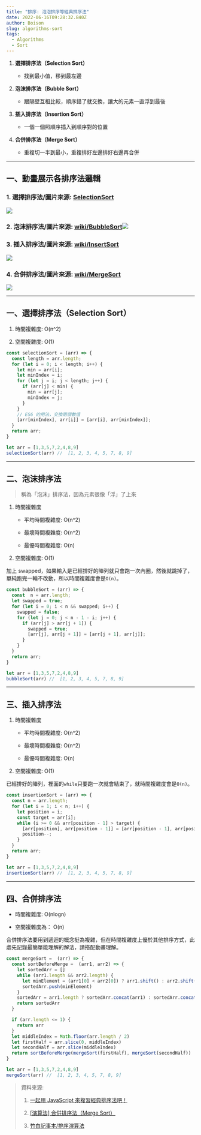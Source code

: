 ```yaml
---
title: "排序: 泡泡排序等經典排序法"
date: 2022-06-16T09:28:32.840Z
author: Boison
slug: algorithms-sort
tags:
  - Algorithms
  - Sort
---
```

1. **選擇排序法（Selection Sort）**

   * 找到最小值，移到最左邊

2. **泡沫排序法（Bubble Sort）**

   * 跟隔壁互相比較，順序錯了就交換，讓大的元素一直浮到最後

3. **插入排序法（Insertion Sort）**

   * 一個一個照順序插入到順序對的位置

4. **合併排序法（Merge Sort）**

   * 重複切一半到最小，重複排好左邊排好右邊再合併

---

## 一、動畫展示各排序法邏輯

### 1. 選擇排序法/圖片來源: [SelectionSort](https://medium.com/madhash/selection-sort-in-a-nutshell-how-when-where-932275135c00)

![](https://miro.medium.com/max/700/1\*k0dHMa2l2bRr95VB4llOqw.gif)

### 2. 泡沫排序法/圖片來源: [wiki/BubbleSort](https://en.wikipedia.org/wiki/Bubble_sort)![](https://upload.wikimedia.org/wikipedia/commons/0/06/Bubble-sort.gif)

### 3. 插入排序法/圖片來源: [wiki/InsertSort](https://en.wikipedia.org/wiki/Insertion_sort)

![](https://upload.wikimedia.org/wikipedia/commons/9/9c/Insertion-sort-example.gif)

### 4. 合併排序法/圖片來源: [wiki/MergeSort](https://en.wikipedia.org/wiki/Merge_sort)

![](https://upload.wikimedia.org/wikipedia/commons/c/cc/Merge-sort-example-300px.gif)

---

## 一、選擇排序法（Selection Sort）

1. 時間複雜度: O(n^2)

2. 空間複雜度: O(1)

```javascript
const selectionSort = (arr) => {
  const length = arr.length;
  for (let i = 0; i < length; i++) {
    let min = arr[i];
    let minIndex = i;
    for (let j = i; j < length; j++) {
      if (arr[j] < min) {
        min = arr[j];
        minIndex = j;
      }
    }  
    // ES6 的用法，交換兩個數值
    [arr[minIndex], arr[i]] = [arr[i], arr[minIndex]];
  }
  return arr;
}

let arr = [1,3,5,7,2,4,8,9]
selectionSort(arr) //  [1, 2, 3, 4, 5, 7, 8, 9]
```

---

## 二、泡沫排序法

> 稱為「泡沫」排序法，因為元素很像「浮」了上來

1. 時間複雜度

   * 平均時間複雜度: O(n^2)

   * 最壞時間複雜度: O(n^2)

   * 最優時間複雜度: O(n)

2. 空間複雜度: O(1)

加上 swapped，如果輸入是已經排好的陣列就只會跑一次內圈，然後就跳掉了，單純跑完一輪不改動，所以時間複雜度會是`O(n)`。

```javascript
const bubbleSort = (arr) => {
  const  n = arr.length;
  let swapped = true;  
  for (let i = 0; i < n && swapped; i++) {
    swapped = false;
    for (let j = 0; j < n - 1 - i; j++) {
      if (arr[j] > arr[j + 1]) {
        swapped = true;
        [arr[j], arr[j + 1]] = [arr[j + 1], arr[j]];
      }
    }
  }
  return arr;
}

let arr = [1,3,5,7,2,4,8,9]
bubbleSort(arr) //  [1, 2, 3, 4, 5, 7, 8, 9]
```

---

## 三、**插入排序法**

1. 時間複雜度

   * 平均時間複雜度: O(n^2)

   * 最壞時間複雜度: O(n^2)

   * 最優時間複雜度: O(n)

2. 空間複雜度: O(1)

已經排好的陣列，裡面的`while`只要跑一次就會結束了，就時間複雜度會是`O(n)`。

```javascript
const insertionSort = (arr) => {
  const n = arr.length;
  for (let i = 1; i < n; i++) {
    let position = i;
    const target = arr[i];
    while (i >= 0 && arr[position - 1] > target) {
      [arr[position], arr[position - 1]] = [arr[position - 1], arr[position]];
      position--;
    }
  }
  return arr;
}

let arr = [1,3,5,7,2,4,8,9]
insertionSort(arr) //  [1, 2, 3, 4, 5, 7, 8, 9]
```

---

## 四、合併排序法

* 時間複雜度: O(nlogn)

* 空間複雜度為： O(n)

合併排序法要用到遞迴的概念挺為複雜，但在時間複雜度上優於其他排序方式，此處先記錄最簡單能理解的解法，請搭配動畫理解。

```javascript
const mergeSort =  (arr) => {
  const sortBeforeMerge =  (arr1, arr2) => {
    let sortedArr = []
    while (arr1.length && arr2.length) {
      let minElement = (arr1[0] < arr2[0]) ? arr1.shift() : arr2.shift()
      sortedArr.push(minElement)
    }
    sortedArr = arr1.length ? sortedArr.concat(arr1) : sortedArr.concat(arr2)
    return sortedArr
  }

  if (arr.length <= 1) {
    return arr
  }
  let middleIndex = Math.floor(arr.length / 2)
  let firstHalf = arr.slice(0, middleIndex)
  let secondHalf = arr.slice(middleIndex)
  return sortBeforeMerge(mergeSort(firstHalf), mergeSort(secondHalf))
}

let arr = [1,3,5,7,2,4,8,9]
mergeSort(arr) //  [1, 2, 3, 4, 5, 7, 8, 9]
```

> 資料來源: 
>
> 1. [一起用 JavaScript 來複習經典排序法吧！](https://blog.huli.tw/2017/08/27/review-the-classical-sort-algorithm-with-javascript/)
>
> 2. [\[演算法\] 合併排序法（Merge Sort）](https://pjchender.blogspot.com/2017/09/merge-sort.html)
>
> 3. [竹白記事本/排序演算法](https://chupai.github.io/tags/%E6%8E%92%E5%BA%8F%E6%BC%94%E7%AE%97%E6%B3%95/)